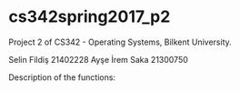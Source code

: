 # cs342spring2017_p2
  Project 2 of CS342 - Operating Systems, Bilkent University.

Selin Fildiş 21402228
Ayşe İrem Saka 21300750

Description of the functions:


